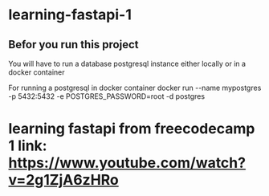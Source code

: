 # learning-fastapi-1

## Befor you run this project

You will have to run a database postgresql instance either locally or in a docker container

For running a postgresql in docker container
docker run --name mypostgres -p 5432:5432 -e POSTGRES_PASSWORD=root -d postgres

learning fastapi from freecodecamp 1 link: https://www.youtube.com/watch?v=2g1ZjA6zHRo
=======================================================================================
